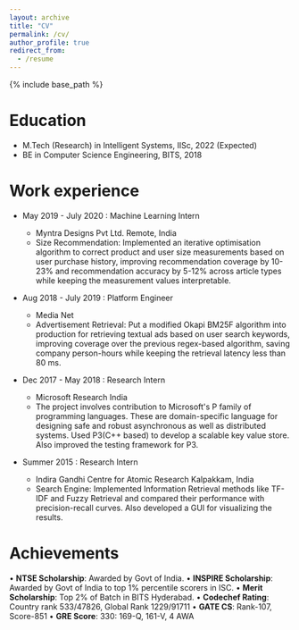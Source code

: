 ```yaml
---
layout: archive
title: "CV"
permalink: /cv/
author_profile: true
redirect_from:
  - /resume
---
```


{% include base_path %}

Education
======
* M.Tech (Research) in Intelligent Systems, IISc, 2022 (Expected)
* BE in Computer Science Engineering, BITS, 2018

Work experience
======
* May 2019 - July 2020 : Machine Learning Intern 
  * Myntra Designs Pvt Ltd. Remote, India
  * Size Recommendation: Implemented an iterative optimisation algorithm to correct product and user size
    measurements based on user purchase history, improving recommendation coverage by 10-23% and recommendation
    accuracy by 5-12% across article types while keeping the measurement values interpretable.
    
* Aug 2018 - July 2019 : Platform Engineer
  * Media Net  
  * Advertisement Retrieval: Put a modified Okapi BM25F algorithm into production for retrieving textual ads
    based on user search keywords, improving coverage over the previous regex-based algorithm, saving company
    person-hours while keeping the retrieval latency less than 80 ms.

* Dec 2017 - May 2018 : Research Intern
  * Microsoft Research India
  * The project involves contribution to Microsoft's P family of programming languages. These are domain-specific language for designing safe and robust asynchronous as well as     distributed systems. Used P3(C++ based) to develop a scalable key value store. Also improved the testing framework for P3. 

* Summer 2015 : Research Intern
  * Indira Gandhi Centre for Atomic Research Kalpakkam, India
  * Search Engine: Implemented Information Retrieval methods like TF-IDF and Fuzzy Retrieval and compared
    their performance with precision-recall curves. Also developed a GUI for visualizing the results.
  
Achievements
======
• **NTSE Scholarship**: Awarded by Govt of India.
• **INSPIRE Scholarship**: Awarded by Govt of India to top 1% percentile scorers in ISC. 
• **Merit Scholarship**: Top 2% of Batch in BITS Hyderabad.
• **Codechef Rating**: Country rank 533/47826, Global Rank 1229/91711
• **GATE CS**: Rank-107, Score-851
• **GRE Score**: 330: 169-Q, 161-V, 4 AWA
  
  
<!-- Skills
======
* Skill 1
* Skill 2
  * Sub-skill 2.1
  * Sub-skill 2.2
  * Sub-skill 2.3
* Skill 3
Publications
======
  <ul>{% for post in site.publications %}
    {% include archive-single-cv.html %}
  {% endfor %}</ul> -->
